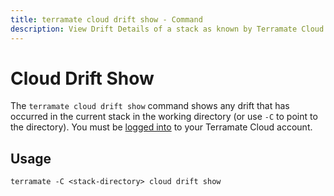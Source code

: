 ```yaml
---
title: terramate cloud drift show - Command
description: View Drift Details of a stack as known by Terramate Cloud by using the `terramate cloud drfit show` command.
---
```


# Cloud Drift Show

The `terramate cloud drift show` command shows any drift that has occurred in the current stack in the working directory (or use `-C` to point to the directory). You must be [logged into](../cloud-login.md) to your Terramate Cloud account.

## Usage

`terramate -C <stack-directory> cloud drift show`
